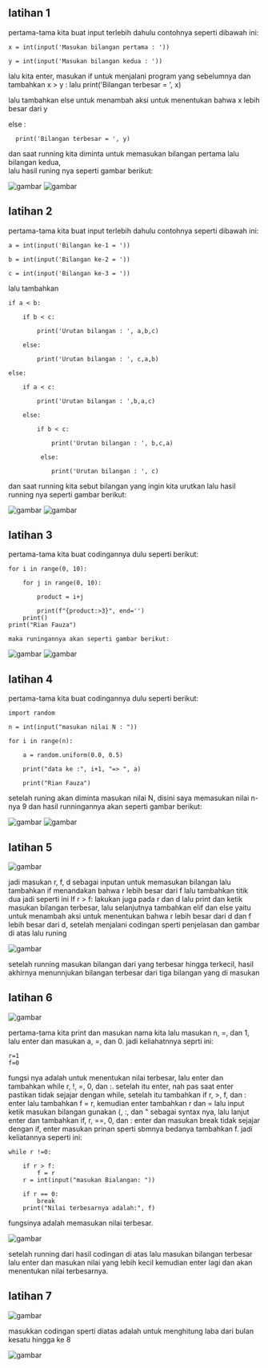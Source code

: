 ## latihan 1

pertama-tama kita buat input terlebih dahulu contohnya seperti dibawah ini:
```
x = int(input('Masukan bilangan pertama : '))

y = int(input('Masukan bilangan kedua : '))
```
lalu kita enter, masukan if untuk menjalani program yang sebelumnya dan tambahkan x > y : lalu print('Bilangan terbesar = ', x)

lalu tambahkan else untuk menambah aksi untuk menentukan bahwa x lebih besar dari y 

 else :
 
      print('Bilangan terbesar = ', y)
      
dan saat running kita diminta untuk memasukan bilangan pertama lalu bilangan kedua,      
lalu hasil runing nya seperti gambar berikut:

![gambar](gambar/pic1.png)
![gambar](gambar/pic1,1.png)

## latihan 2

pertama-tama kita buat input terlebih dahulu contohnya seperti dibawah ini:
```
a = int(input('Bilangan ke-1 = '))

b = int(input('Bilangan ke-2 = '))

c = int(input('Bilangan ke-3 = '))
```
lalu tambahkan 
```
if a < b:

    if b < c:
    
        print('Urutan bilangan : ', a,b,c)
        
    else:
    
        print('Urutan bilangan : ', c,a,b)
        
else:

    if a < c:
    
        print('Urutan bilangan : ',b,a,c)
        
    else:
    
        if b < c:
        
            print('Urutan bilangan : ', b,c,a)
            
         else:
         
            print('Urutan bilangan : ', c)
```            
dan saat running kita sebut bilangan yang ingin kita urutkan 
lalu hasil running nya seperti gambar berikut:

![gambar](gambar/pic2.png)
![gambar](gambar/pic2,2.png)

## latihan 3

pertama-tama kita buat codingannya dulu seperti berikut:
```
for i in range(0, 10):

    for j in range(0, 10):
    
        product = i+j
        
        print(f"{product:>3}", end='')
    print()
print("Rian Fauza")

maka runingannya akan seperti gambar berikut:
```

![gambar](gambar/pic3.png)
![gambar](gambar/pic3,3.png)

## latihan 4

pertama-tama kita buat codingannya dulu seperti berikut:
```
import random

n = int(input("masukan nilai N : "))

for i in range(n):

    a = random.uniform(0.0, 0.5)
    
    print("data ke :", i+1, "=> ", a)
    
    print("Rian Fauza")
```    
setelah runing akan diminta masukan nilai N, disini saya memasukan nilai n-nya 9
dan hasil runningannya akan seperti gambar berikut:

![gambar](gambar/pic4.png)
![gambar](gambar/pic4,4.png)
## latihan 5

![gambar](gambar/pic5.png)

jadi masukan r, f, d sebagai inputan untuk memasukan bilangan
lalu tambahkan if menandakan bahwa r lebih besar dari f lalu tambahkan titik dua 
jadi seperti ini
If  r > f:
lakukan juga pada r dan d lalu print dan ketik masukan bilangan terbesar,
lalu selanjutnya tambahkan elif dan else yaitu untuk menambah aksi untuk menentukan bahwa r lebih besar dari d dan f lebih besar dari d,
setelah menjalani codingan sperti penjelasan dan gambar di atas lalu runing

![gambar](gambar/pic5,5.png)

setelah running masukan bilangan dari yang terbesar hingga terkecil, hasil akhirnya menunnjukan bilangan terbesar dari tiga bilangan yang di masukan

## latihan 6

![gambar](gambar/pic6.png)

pertama-tama kita print dan masukan nama kita 
lalu masukan n, =, dan 1, lalu enter dan masukan a, =, dan 0. jadi keliahatnnya seprti ini:
```
r=1
f=0
```
fungsi nya adalah untuk menentukan nilai terbesar, lalu enter dan tambahkan while r, !, =, 0, dan :. setelah itu enter, nah pas saat enter pastikan tidak sejajar dengan while, setelah itu tambahkan if r, >, f, dan : enter lalu tambahkan f = r, kemudian enter tambahkan r dan = lalu input ketik masukan bilangan gunakan (, :, dan " sebagai syntax nya, lalu lanjut enter dan tambahkan if, r, ==, 0, dan : enter dan masukan break tidak sejajar dengan if, enter masukan prinan sperti sbmnya bedanya tambahkan f. jadi keliatannya seperti ini:
```
while r !=0:

    if r > f:
        f = r
    r = int(input("masukan Bialangan: "))
    
    if r == 0:
        break
    print("Nilai terbesarnya adalah:", f)
```
fungsinya adalah memasukan nilai terbesar.

![gambar](gambar/pic6,6.png)

setelah running dari hasil codingan di atas lalu masukan bilangan terbesar lalu enter dan masukan nilai yang lebih kecil kemudian enter lagi dan akan menentukan nilai terbesarnya.

## latihan 7

![gambar](gambar/pic7.png)

masukkan codingan sperti diatas adalah untuk menghitung laba dari bulan kesatu hingga ke 8

![gambar](gambar/pic7,7.png)

